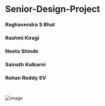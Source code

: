 # Senior-Design-Project





### Raghavendra S Bhat
### Rashmi Kiragi
### Neeta Shinde
### Sainath Kulkarni
### Rohan Reddy SV


<br>

![image](https://user-images.githubusercontent.com/59868685/193414766-52332f8a-d15f-418a-980e-26f9091688e3.png)




